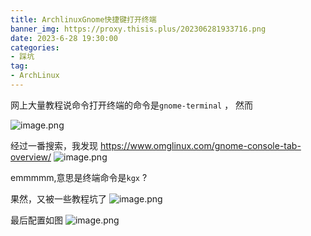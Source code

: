 ```yaml
---
title: ArchlinuxGnome快捷键打开终端
banner_img: https://proxy.thisis.plus/202306281933716.png
date: 2023-6-28 19:30:00
categories:
- 踩坑
tag:
- ArchLinux
---
```

网上大量教程说命令打开终端的命令是`gnome-terminal` ， 然而

![image.png](https://proxy.thisis.plus/202306281925975.png)

经过一番搜索，我发现 https://www.omglinux.com/gnome-console-tab-overview/
![image.png](https://proxy.thisis.plus/202306281927089.png)

emmmmm,意思是终端命令是`kgx` ?

果然，又被一些教程坑了
![image.png](https://proxy.thisis.plus/202306281928138.png)

最后配置如图
![image.png](https://proxy.thisis.plus/202306211810384.png)
